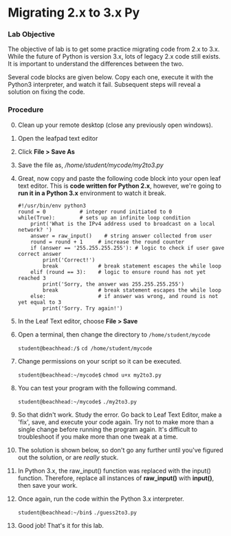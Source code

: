 # Migrating 2.x to 3.x Py

### Lab Objective

The objective of lab is to get some practice migrating code from 2.x to 3.x. While the future of Python is version 3.x, lots of legacy 2.x code still exists. It is important to understand the differences between the two.

Several code blocks are given below. Copy each one, execute it with the Python3 interpreter, and watch it fail. Subsequent steps will reveal a solution on fixing the code. 

### Procedure

0. Clean up your remote desktop (close any previously open windows).

0. Open the leafpad text editor

0. Click **File > Save As** 

0. Save the file as, */home/student/mycode/my2to3.py* 

0. Great, now copy and paste the following code block into your open leaf text editor. This is **code written for Python 2.x**, however, we're going to **run it in a Python 3.x** environment to watch it break.

    ```
    #!/usr/bin/env python3
    round = 0           # integer round initiated to 0
    while(True):        # sets up an infinite loop condition
        print('What is the IPv4 address used to broadcast on a local network? ')
        answer = raw_input()    # string answer collected from user
        round = round + 1     # increase the round counter
        if (answer == '255.255.255.255'): # logic to check if user gave correct answer
            print('Correct!')
            break             # break statement escapes the while loop
        elif (round == 3):    # logic to ensure round has not yet reached 3
            print('Sorry, the answer was 255.255.255.255')
            break             # break statement escapes the while loop
        else:                 # if answer was wrong, and round is not yet equal to 3
            print('Sorry. Try again!')
    ```
  
0. In the Leaf Text editor, choose **File > Save**

0. Open a terminal, then change the directory to `/home/student/mycode`

    `student@beachhead:/$` `cd /home/student/mycode`

0. Change permissions on your script so it can be executed.

    `student@beachhead:~/mycode$` `chmod u+x my2to3.py`

0. You can test your program with the following command. 

    `student@beachhead:~/mycode$` `./my2to3.py`

0. So that didn't work. Study the error. Go back to Leaf Text Editor, make a 'fix', save, and execute your code again. Try not to make more than a single change before running the program again. It's difficult to troubleshoot if you make more than one tweak at a time.

0. The solution is shown below, so don't go any further until you've figured out the solution, or are *really* stuck.

0. In Python 3.x, the raw_input() function was replaced with the input() function. Therefore, replace all instances of **raw_input()** with **input()**, then save your work.

0. Once again, run the code within the Python 3.x interpreter.

    `student@beachhead:~/bin$` `./guess2to3.py`

0. Good job! That's it for this lab.
